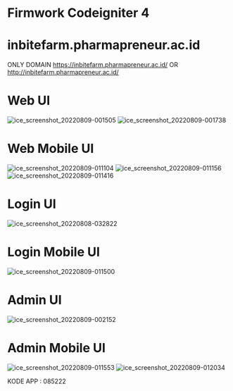 # Firmwork Codeigniter 4

# inbitefarm.pharmapreneur.ac.id

ONLY DOMAIN 
https://inbitefarm.pharmapreneur.ac.id/
OR
http://inbitefarm.pharmapreneur.ac.id/

# Web UI

![ice_screenshot_20220809-001505](https://user-images.githubusercontent.com/67509798/183465014-8cd14540-1a10-4c1b-a27e-28d060986097.png)
![ice_screenshot_20220809-001738](https://user-images.githubusercontent.com/67509798/183465048-d83a33a5-b94d-42d9-a209-90e7b865a00d.png)

# Web Mobile UI

![ice_screenshot_20220809-011104](https://user-images.githubusercontent.com/67509798/183475653-885ec801-2d4b-4ed2-b244-40d012cc8fba.png)
![ice_screenshot_20220809-011156](https://user-images.githubusercontent.com/67509798/183475675-3eee1bc9-053c-449c-9efc-d4034b1ca7ba.png)
![ice_screenshot_20220809-011416](https://user-images.githubusercontent.com/67509798/183475696-b0f0d53b-1cb9-45d9-b2b3-5e0db15f12ac.png)


# Login UI

![ice_screenshot_20220808-032822](https://user-images.githubusercontent.com/67509798/183308765-ac9a6f30-a933-4395-97a9-685a66b46b53.png)

# Login Mobile UI

![ice_screenshot_20220809-011500](https://user-images.githubusercontent.com/67509798/183475764-05e0ce5f-dede-442a-a49a-8b03a89ef43c.png)


# Admin UI


![ice_screenshot_20220809-002152](https://user-images.githubusercontent.com/67509798/183465817-115f5ab5-639e-4d56-b122-f51797248013.png)

# Admin Mobile UI

![ice_screenshot_20220809-011553](https://user-images.githubusercontent.com/67509798/183475837-58096666-2716-4e2e-9ce7-85472c0ae4b7.png)
![ice_screenshot_20220809-012034](https://user-images.githubusercontent.com/67509798/183476435-e463fdc8-2e71-419b-a73d-3e2b1463617e.png)

KODE APP : 085222 
